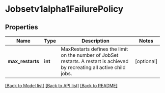 # Jobsetv1alpha1FailurePolicy

## Properties
Name | Type | Description | Notes
------------ | ------------- | ------------- | -------------
**max_restarts** | **int** | MaxRestarts defines the limit on the number of JobSet restarts. A restart is achieved by recreating all active child jobs. | [optional] 

[[Back to Model list]](../README.md#documentation-for-models) [[Back to API list]](../README.md#documentation-for-api-endpoints) [[Back to README]](../README.md)


